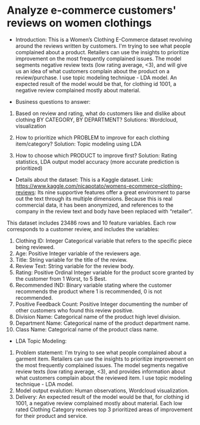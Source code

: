 # Analyze e-commerce customers' reviews on women clothings
- Introduction: This is a Women’s Clothing E-Commerce dataset revolving around the reviews written by customers. 
I'm trying to see what people complained about a product. Retailers can use the insights to prioritize improvement on the most frequently complained issues. The model segments negative review texts (low rating average, <3), and will give us an idea of what customers complain about the product on a review/purchase. I use topic modeling technique - LDA model. An expected result of the model would be that, for clothing id 1001, a negative review complained mostly about material.


- Business questions to answer:

1. Based on review and rating, what do customers like and dislike about clothing BY CATEGORY, BY DEPARTMENT?
Solutions: Wordcloud, visualization

2. How to prioritize which PROBLEM to improve for each clothing item/category?
Solution: Topic modeling using LDA

3. How to choose which PRODUCT to improve first?
Solution: Rating statistics, LDA output model accuracy (more accurate prediction is prioritized)

- Details about the dataset: 
This is a Kaggle dataset. Link: https://www.kaggle.com/nicapotato/womens-ecommerce-clothing-reviews:
Its nine supportive features offer a great environment to parse out the text through its multiple dimensions. Because this is real commercial data, it has been anonymized, and references to the company in the review text and body have been replaced with “retailer”.

This dataset includes 23486 rows and 10 feature variables. Each row corresponds to a customer review, and includes the variables:

1. Clothing ID: Integer Categorical variable that refers to the specific piece being reviewed.
2. Age: Positive Integer variable of the reviewers age.
3. Title: String variable for the title of the review.
4. Review Text: String variable for the review body.
5. Rating: Positive Ordinal Integer variable for the product score granted by the customer from 1 Worst, to 5 Best.
6. Recommended IND: Binary variable stating where the customer recommends the product where 1 is recommended, 0 is not recommended.
7. Positive Feedback Count: Positive Integer documenting the number of other customers who found this review positive.
8. Division Name: Categorical name of the product high level division.
9. Department Name: Categorical name of the product department name.
10. Class Name: Categorical name of the product class name.

- LDA Topic Modeling:
1. Problem statement: I'm trying to see what people complained about a garment item. Retailers can use the insights to prioritize improvement on the most frequently complained issues. The model segments negative review texts (low rating average, <3), and provides information about what customers complain about the reviewed item. I use topic modeling technique - LDA model.
2. Model output evalution: Human observations, Wordcloud visualization.
3. Delivery: An expected result of the model would be that, for clothing id 1001, a negative review complained mostly about material. Each low rated Clothing Category receives top 3 prioritized areas of improvement for their product and service.
 
